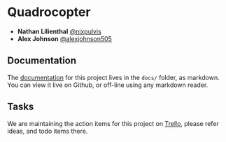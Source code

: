 # Quadrocopter

 * __Nathan Lilienthal__ [@nixpulvis](https://github.com/nixpulvis)
 * __Alex Johnson__ [@alexjohnson505](https://github.com/alexjohnson505)

## Documentation

The [documentation](docs/README.md) for this project lives in the `docs/` folder, as markdown. You can view it live on Github, or off-line using any markdown reader.

## Tasks

We are maintaining the action items for this project on [Trello](https://trello.com/b/EygHwZfX), please refer ideas, and todo items there.
